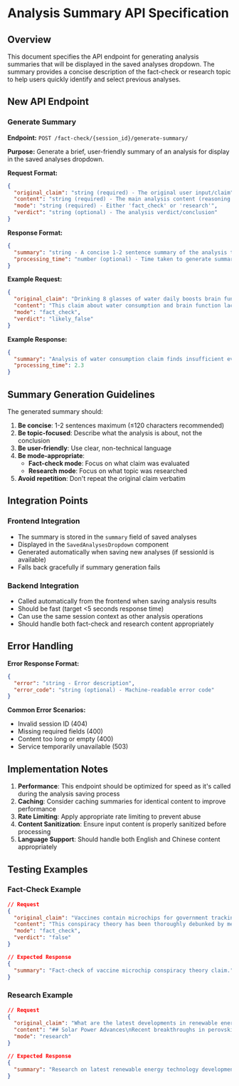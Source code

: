 # Analysis Summary API Specification

## Overview
This document specifies the API endpoint for generating analysis summaries that will be displayed in the saved analyses dropdown. The summary provides a concise description of the fact-check or research topic to help users quickly identify and select previous analyses.

## New API Endpoint

### Generate Summary
**Endpoint:** `POST /fact-check/{session_id}/generate-summary/`

**Purpose:** Generate a brief, user-friendly summary of an analysis for display in the saved analyses dropdown.

**Request Format:**
```json
{
  "original_claim": "string (required) - The original user input/claim",
  "content": "string (required) - The main analysis content (reasoning for fact-check, summary for research)",
  "mode": "string (required) - Either 'fact_check' or 'research'",
  "verdict": "string (optional) - The analysis verdict/conclusion"
}
```

**Response Format:**
```json
{
  "summary": "string - A concise 1-2 sentence summary of the analysis topic",
  "processing_time": "number (optional) - Time taken to generate summary in seconds"
}
```

**Example Request:**
```json
{
  "original_claim": "Drinking 8 glasses of water daily boosts brain function by 30%",
  "content": "This claim about water consumption and brain function lacks scientific evidence. Studies show hydration affects cognitive performance, but the specific claim of 30% improvement is unsupported by peer-reviewed research.",
  "mode": "fact_check",
  "verdict": "likely_false"
}
```

**Example Response:**
```json
{
  "summary": "Analysis of water consumption claim finds insufficient evidence for 30% brain function improvement.",
  "processing_time": 2.3
}
```

## Summary Generation Guidelines

The generated summary should:

1. **Be concise**: 1-2 sentences maximum (≤120 characters recommended)
2. **Be topic-focused**: Describe what the analysis is about, not the conclusion
3. **Be user-friendly**: Use clear, non-technical language
4. **Be mode-appropriate**:
   - **Fact-check mode**: Focus on what claim was evaluated
   - **Research mode**: Focus on what topic was researched
5. **Avoid repetition**: Don't repeat the original claim verbatim

## Integration Points

### Frontend Integration
- The summary is stored in the `summary` field of saved analyses
- Displayed in the `SavedAnalysesDropdown` component
- Generated automatically when saving new analyses (if sessionId is available)
- Falls back gracefully if summary generation fails

### Backend Integration
- Called automatically from the frontend when saving analysis results
- Should be fast (target <5 seconds response time)
- Can use the same session context as other analysis operations
- Should handle both fact-check and research content appropriately

## Error Handling

**Error Response Format:**
```json
{
  "error": "string - Error description",
  "error_code": "string (optional) - Machine-readable error code"
}
```

**Common Error Scenarios:**
- Invalid session ID (404)
- Missing required fields (400)
- Content too long or empty (400)
- Service temporarily unavailable (503)

## Implementation Notes

1. **Performance**: This endpoint should be optimized for speed as it's called during the analysis saving process
2. **Caching**: Consider caching summaries for identical content to improve performance
3. **Rate Limiting**: Apply appropriate rate limiting to prevent abuse
4. **Content Sanitization**: Ensure input content is properly sanitized before processing
5. **Language Support**: Should handle both English and Chinese content appropriately

## Testing Examples

### Fact-Check Example
```json
// Request
{
  "original_claim": "Vaccines contain microchips for government tracking",
  "content": "This conspiracy theory has been thoroughly debunked by medical experts and fact-checkers. Vaccines contain no electronic devices or tracking technology.",
  "mode": "fact_check",
  "verdict": "false"
}

// Expected Response
{
  "summary": "Fact-check of vaccine microchip conspiracy theory claim."
}
```

### Research Example
```json
// Request
{
  "original_claim": "What are the latest developments in renewable energy technology?",
  "content": "## Solar Power Advances\nRecent breakthroughs in perovskite solar cells...\n## Wind Energy Innovations\nNew turbine designs are increasing efficiency...",
  "mode": "research"
}

// Expected Response
{
  "summary": "Research on latest renewable energy technology developments and innovations."
}
```